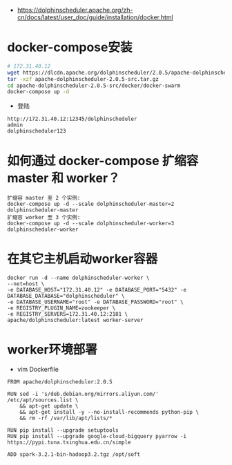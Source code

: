 * https://dolphinscheduler.apache.org/zh-cn/docs/latest/user_doc/guide/installation/docker.html

# docker-compose安装
```sh
# 172.31.40.12
wget https://dlcdn.apache.org/dolphinscheduler/2.0.5/apache-dolphinscheduler-2.0.5-src.tar.gz
tar -xzf apache-dolphinscheduler-2.0.5-src.tar.gz
cd apache-dolphinscheduler-2.0.5-src/docker/docker-swarm
docker-compose up -d
```

* 登陆
```
http://172.31.40.12:12345/dolphinscheduler
admin
dolphinscheduler123
```

# 如何通过 docker-compose 扩缩容 master 和 worker？
```
扩缩容 master 至 2 个实例:
docker-compose up -d --scale dolphinscheduler-master=2 dolphinscheduler-master
扩缩容 worker 至 3 个实例:
docker-compose up -d --scale dolphinscheduler-worker=3 dolphinscheduler-worker
```

# 在其它主机启动worker容器
```
docker run -d --name dolphinscheduler-worker \
--net=host \
-e DATABASE_HOST="172.31.40.12" -e DATABASE_PORT="5432" -e DATABASE_DATABASE="dolphinscheduler" \
-e DATABASE_USERNAME="root" -e DATABASE_PASSWORD="root" \
-e REGISTRY_PLUGIN_NAME=zookeeper \
-e REGISTRY_SERVERS=172.31.40.12:2181 \
apache/dolphinscheduler:latest worker-server
```

# worker环境部署
* vim Dockerfile
```
FROM apache/dolphinscheduler:2.0.5

RUN sed -i 's/deb.debian.org/mirrors.aliyun.com/' /etc/apt/sources.list \
    && apt-get update \
    && apt-get install -y --no-install-recommends python-pip \
    && rm -rf /var/lib/apt/lists/*

RUN pip install --upgrade setuptools
RUN pip install --upgrade google-cloud-bigquery pyarrow -i https://pypi.tuna.tsinghua.edu.cn/simple

ADD spark-3.2.1-bin-hadoop3.2.tgz /opt/soft
```
